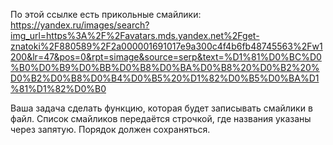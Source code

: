 По этой ссылке есть прикольные смайлики: https://yandex.ru/images/search?img_url=https%3A%2F%2Favatars.mds.yandex.net%2Fget-znatoki%2F880589%2F2a000001691017e9a300c4f4b6fb48745563%2Fw1200&lr=47&pos=0&rpt=simage&source=serp&text=%D1%81%D0%BC%D0%B0%D0%B9%D0%BB%D0%B8%D0%BA%D0%B8%20%D0%B2%20%D0%B2%D0%B8%D0%B4%D0%B5%20%D1%82%D0%B5%D0%BA%D1%81%D1%82%D0%B0

Ваша задача сделать функцию, которая будет записывать смайлики в файл. Список смайликов передаётся строчкой, где названия указаны через запятую. Порядок должен сохраняться.


